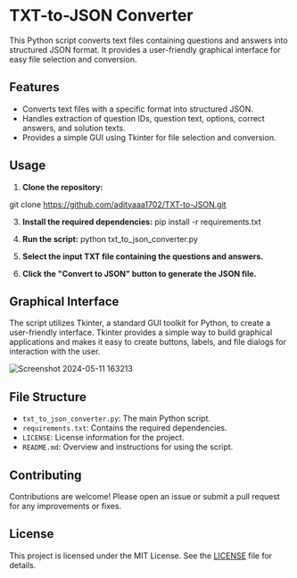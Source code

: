 # TXT-to-JSON Converter

This Python script converts text files containing questions and answers into structured JSON format. It provides a user-friendly graphical interface for easy file selection and conversion.

## Features

- Converts text files with a specific format into structured JSON.
- Handles extraction of question IDs, question text, options, correct answers, and solution texts.
- Provides a simple GUI using Tkinter for file selection and conversion.

## Usage

1. **Clone the repository:**
   
git clone https://github.com/adityaaa1702/TXT-to-JSON.git


3. **Install the required dependencies:**
pip install -r requirements.txt


4. **Run the script:**
python txt_to_json_converter.py

5. **Select the input TXT file containing the questions and answers.**
   
6. **Click the "Convert to JSON" button to generate the JSON file.**

## Graphical Interface

The script utilizes Tkinter, a standard GUI toolkit for Python, to create a user-friendly interface. Tkinter provides a simple way to build graphical applications and makes it easy to create buttons, labels, and file dialogs for interaction with the user.

![Screenshot 2024-05-11 163213](https://github.com/adityaaa1702/TXT-to-JSON/assets/132464789/089d1a6f-8e06-4fa4-8864-fdbf6a64cc76)


## File Structure

- `txt_to_json_converter.py`: The main Python script.
- `requirements.txt`: Contains the required dependencies.
- `LICENSE`: License information for the project.
- `README.md`: Overview and instructions for using the script.


## Contributing

Contributions are welcome! Please open an issue or submit a pull request for any improvements or fixes.

## License

This project is licensed under the MIT License. See the [LICENSE](LICENSE) file for details.
